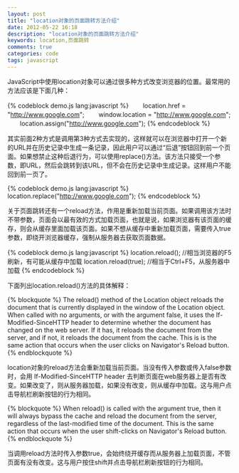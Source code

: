 ```yaml
---
layout: post
title: "location对象的页面跳转方法介绍"
date: 2012-05-22 16:18
description: "location对象的页面跳转方法介绍"
keywords: location,页面跳转
comments: true
categories: code
tags: javascript
---
```

  
JavaScript中使用location对象可以通过很多种方式改变浏览器的位置。最常用的方法应该是下面几种：  
  
<!--more-->  
{% codeblock demo.js lang:javascript %}
　　location.href = "http://www.google.com";
　　window.location = "http://www.google.com";
　　location.assign("http://www.google.com");
{% endcodeblock %}  
  
其实前面2种方式是调用第3种方式去实现的，这样就可以在浏览器中打开一个新的URL并在历史记录中生成一条记录，因此用户可以通过“后退”按钮回到前一个页面。如果想禁止这种后退行为，可以使用replace()方法。该方法只接受一个参数，即URL，然后会跳转到该URL，但不会在历史记录中生成记录。这样用户不能回到前一页了。  
  
{% codeblock demo.js lang:javascript %}
    location.replace("http://www.google.com");
{% endcodeblock %}  
  
关于页面跳转还有一个reload方法，作用是重新加载当前页面。如果调用该方法时不带参数，页面会以最有效的方式加载页面，也就是说，如果浏览器有该页面的缓存，则会从缓存里面加载该页面。如果不想从缓存中重新加载页面，需要传入true参数，即绕开浏览器缓存，强制从服务器去获取页面数据。  
  
{% codeblock demo.js lang:javascript %}
  location.reload(); //相当浏览器的F5刷新，有可能从缓存中加载
  location.reload(true); //相当于Ctrl+F5，从服务器中加载
{% endcodeblock %}  
  
下面列出location.reload()方法的具体解释：  
  
{% blockquote %}
The reload() method of the Location object reloads the document that is currently displayed in the window of the Location object. When called with no arguments, or with the argument false, it uses the If-Modified-SinceHTTP header to determine whether the document has changed on the web server. If it has, it reloads the document from the server, and if not, it reloads the document from the cache. This is is the same action that occurs when the user clicks on Navigator's Reload button.
{% endblockquote %}  

location对象的reload方法会重新加载当前页面。当没有传入参数或传入false参数时，会用 If-Modified-SinceHTTP header 去判断页面在web服务器上是否有改变。如果改变了，则从服务器加载，如果没有改变，则从缓存中加载。这与用户点击导航栏刷新按钮的行为相同。  
  
{% blockquote %}
When reload() is called with the argument true, then it will always bypass the cache and reload the document from the server, regardless of the last-modified time of the document. This is the same action that occurs when the user shift-clicks on Navigator's Reload button.
{% endblockquote %}  
  
当调用reload方法时传入参数true，会始终绕开缓存而从服务器上加载页面，不管页面有没有改变。这与用户按住shift并点击导航栏刷新按钮的行为相同。  

